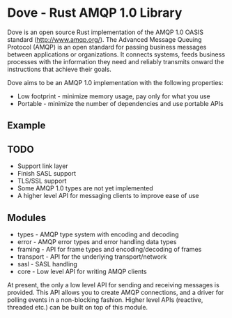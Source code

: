 # Dove - Rust AMQP 1.0 Library

Dove is an open source Rust implementation of the AMQP 1.0 OASIS standard (http://www.amqp.org/). The Advanced Message Queuing Protocol (AMQP) is an open standard for passing business messages between applications or organizations.  It connects systems, feeds business processes with the information they need and reliably transmits onward the instructions that achieve their goals. 

Dove aims to be an AMQP 1.0 implementation with the following properties:

* Low footprint - minimize memory usage, pay only for what you use
* Portable - minimize the number of dependencies and use portable APIs

## Example

## TODO

* Support link layer
* Finish SASL support
* TLS/SSL support
* Some AMQP 1.0 types are not yet implemented
* A higher level API for messaging clients to improve ease of use

## Modules

* types - AMQP type system with encoding and decoding
* error - AMQP error types and error handling data types
* framing - API for frame types and encoding/decoding of frames
* transport - API for the underlying transport/network
* sasl - SASL handling
* core - Low level API for writing AMQP clients

At present, the only a low level API for sending and receiving messages is provided. This API allows you to create AMQP connections, and a driver for polling events in a non-blocking fashion. Higher level APIs (reactive, threaded etc.) can be built on top of this module.

